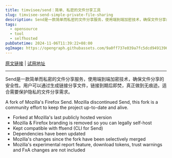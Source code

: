 ```yaml
---
title: timvisee/send：简单、私密的文件分享工具
slug: timvisee-send-simple-private-file-sharing
description: Send是一款简单而私密的文件分享服务，使用端到端加密技术，确保文件分享的安全性。用户可以通过生成链接分享文件，链接到期后即焚，真正做到无痕迹。适合需要保护隐私的文件分享需求。
tags: 
  - opensource
  - tool
  - selfhosted
pubDatetime: 2024-11-06T11:39:22+08:00
ogImage: https://opengraph.githubassets.com/9a0ff737e039a7fc5dcd9491396e384d8b3abd2031ceb78f24cb9b46bf3af772/timvisee/send
---
```


[原文链接](https://github.com/timvisee/send) | [试用地址](https://send.vis.ee/)

---

Send是一款简单而私密的文件分享服务，使用端到端加密技术，确保文件分享的安全性。用户可以通过生成链接分享文件，链接到期后即焚，真正做到无痕迹。适合需要保护隐私的文件分享需求。

A fork of Mozilla's Firefox Send. Mozilla discontinued Send, this fork is a community effort to keep the project up-to-date and alive.

* Forked at Mozilla's last publicly hosted version
* Mozilla & Firefox branding is removed so you can legally self-host
* Kept compatible with ffsend (CLI for Send)
* Dependencies have been updated
* Mozilla's changes since the fork have been selectively merged
* Mozilla's experimental report feature, download tokens, trust warnings and FxA changes are not included
